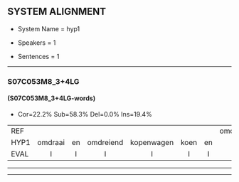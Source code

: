 
## SYSTEM ALIGNMENT

- System Name = hyp1

- Speakers = 1

- Sentences = 1

---

### S07C053M8_3+4LG

#### (S07C053M8_3+4LG-words)

- Cor=22.2%	Sub=58.3%	Del=0.0%	Ins=19.4%

|  |  |  |  |  |  |  |  |  |  |  |  |  |  |  |  |  |  |  |  |  |  |  |  |  |  |  |  |  |  |  |  |  |  |  |  |  |  |  |  |  |  |  |  |  |  |  |  |  |  |  |  |  |  |  |  |  |  |  |  |  |  |  |  |  |  |  |  |  |  |  |  |  |
|:--- |:---:|:---:|:---:|:---:|:---:|:---:|:---:|:---:|:---:|:---:|:---:|:---:|:---:|:---:|:---:|:---:|:---:|:---:|:---:|:---:|:---:|:---:|:---:|:---:|:---:|:---:|:---:|:---:|:---:|:---:|:---:|:---:|:---:|:---:|:---:|:---:|:---:|:---:|:---:|:---:|:---:|:---:|:---:|:---:|:---:|:---:|:---:|:---:|:---:|:---:|:---:|:---:|:---:|:---:|:---:|:---:|:---:|:---:|:---:|:---:|:---:|:---:|:---:|:---:|:---:|:---:|:---:|:---:|:---:|:---:|:---:|:---:|
| REF |  |  |  |  |  |  | omdraaien | omdraaien | poppenwagen | konijnenhok | elastiekje | * | * | elastiekje | elastiekje | ruziemaken | ruziemaken | teddybeer | teddybeer | dierentuin | dierentuin | paddenstoelen | verstoppertje | wasmachine | * | wasmachine | fototoestel |  | toiletpapier | vrachtwagen | buurmannen |  | vogelkooi | vogelkooi | olifant | schommelen | iedereen | schoenenwinkel | knutselen | ophangen | verjaardag |  |  |  | sprookjesboek | sprookjesboek | tandenborstel | lucifer | * | * | * | * | * | * | slaapkamer |  | achterdeur | ziekenhuis | nieuwsgierig | afblijven | kabouter |  |  | washandje | sneeuwwitje | goeiendag | vakantie | limonade | autorijden | eindelijk | familie | chocolade |
| HYP1 | omdraai | en | omdreiend | kopenwagen | koen | en | hok | els | twee | keur | en | e | asteeke | steeker | ruz | ruzie | maken | den | deribeer | de | dierentuin | belden | stoelen | verstoopkordje | wasma | wasmachine | fototoestel | tolit | papier | vrachtwagen | buurmannen | vo | vogelkooi | olfant | schomeln | idereen | schoenen | winkel | knutsellen | ophangen | verjaardag | spoor | sprokjesmook | tanden | borstel | lug | lu | lug | f | luer | ntief | hè | lusi | beg | slaapkamer | achter | deur | ziekenhuis | nieuwgierig | ofblijven | kabouter | was | handja | sneeuwgoed | ja | goedendag | vakantie | imonade | autorijden | eindelijk | familie | chocolade |
| EVAL | I | I | I | I | I | I | S | S | S | S | S | S | S | S | S | S | S | S | S | S |  | S | S | S | S |  |  | I | S |  |  | I |  | S | S | S | S | S | S |  |  | I | I | I | S | S | S | S | S | S | S | S | S | S |  | I | S |  | S | S |  | I | I | S | S | S |  | S |  |  |  |  |
---

---
